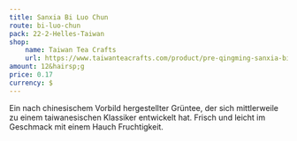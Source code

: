 ```yaml
---
title: Sanxia Bi Luo Chun
route: bi-luo-chun
pack: 22-2-Helles-Taiwan
shop:
    name: Taiwan Tea Crafts
    url: https://www.taiwanteacrafts.com/product/pre-qingming-sanxia-bi-luo-chun-green-tea/?attribute_pa_weight=250-g-8-82-oz-save-20&v=3a52f3c22ed6
amount: 12&hairsp;g
price: 0.17
currency: $
---
```

Ein nach chinesischem Vorbild hergestellter Grüntee, der sich mittlerweile zu einem taiwanesischen Klassiker entwickelt hat. Frisch und leicht im Geschmack mit einem Hauch Fruchtigkeit.